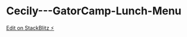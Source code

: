 # Cecily---GatorCamp-Lunch-Menu

[Edit on StackBlitz ⚡️](https://stackblitz.com/edit/vitejs-vite-iarb6v)